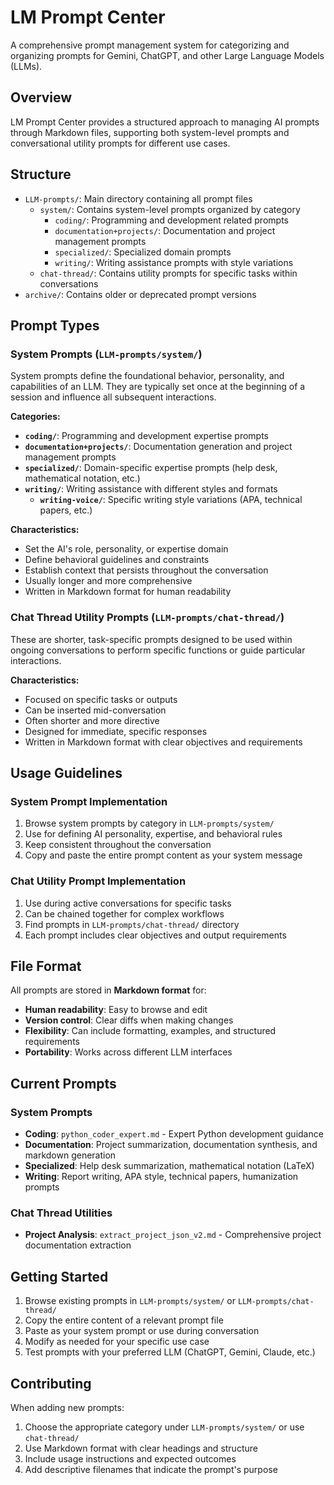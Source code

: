 # LM Prompt Center

A comprehensive prompt management system for categorizing and organizing prompts for Gemini, ChatGPT, and other Large Language Models (LLMs).

## Overview

LM Prompt Center provides a structured approach to managing AI prompts through Markdown files, supporting both system-level prompts and conversational utility prompts for different use cases.

## Structure

- `LLM-prompts/`: Main directory containing all prompt files
  - `system/`: Contains system-level prompts organized by category
    - `coding/`: Programming and development related prompts
    - `documentation+projects/`: Documentation and project management prompts
    - `specialized/`: Specialized domain prompts
    - `writing/`: Writing assistance prompts with style variations
  - `chat-thread/`: Contains utility prompts for specific tasks within conversations
- `archive/`: Contains older or deprecated prompt versions

## Prompt Types

### System Prompts (`LLM-prompts/system/`)

System prompts define the foundational behavior, personality, and capabilities of an LLM. They are typically set once at the beginning of a session and influence all subsequent interactions.

**Categories:**

- **`coding/`**: Programming and development expertise prompts
- **`documentation+projects/`**: Documentation generation and project management prompts  
- **`specialized/`**: Domain-specific expertise prompts (help desk, mathematical notation, etc.)
- **`writing/`**: Writing assistance with different styles and formats
  - **`writing-voice/`**: Specific writing style variations (APA, technical papers, etc.)

**Characteristics:**

- Set the AI's role, personality, or expertise domain
- Define behavioral guidelines and constraints
- Establish context that persists throughout the conversation
- Usually longer and more comprehensive
- Written in Markdown format for human readability

### Chat Thread Utility Prompts (`LLM-prompts/chat-thread/`)

These are shorter, task-specific prompts designed to be used within ongoing conversations to perform specific functions or guide particular interactions.

**Characteristics:**

- Focused on specific tasks or outputs
- Can be inserted mid-conversation
- Often shorter and more directive
- Designed for immediate, specific responses
- Written in Markdown format with clear objectives and requirements

## Usage Guidelines

### System Prompt Implementation

1. Browse system prompts by category in `LLM-prompts/system/`
2. Use for defining AI personality, expertise, and behavioral rules
3. Keep consistent throughout the conversation
4. Copy and paste the entire prompt content as your system message

### Chat Utility Prompt Implementation

1. Use during active conversations for specific tasks
2. Can be chained together for complex workflows
3. Find prompts in `LLM-prompts/chat-thread/` directory
4. Each prompt includes clear objectives and output requirements

## File Format

All prompts are stored in **Markdown format** for:

- **Human readability**: Easy to browse and edit
- **Version control**: Clear diffs when making changes  
- **Flexibility**: Can include formatting, examples, and structured requirements
- **Portability**: Works across different LLM interfaces

## Current Prompts

### System Prompts

- **Coding**: `python_coder_expert.md` - Expert Python development guidance
- **Documentation**: Project summarization, documentation synthesis, and markdown generation
- **Specialized**: Help desk summarization, mathematical notation (LaTeX)
- **Writing**: Report writing, APA style, technical papers, humanization prompts

### Chat Thread Utilities

- **Project Analysis**: `extract_project_json_v2.md` - Comprehensive project documentation extraction

## Getting Started

1. Browse existing prompts in `LLM-prompts/system/` or `LLM-prompts/chat-thread/`
2. Copy the entire content of a relevant prompt file
3. Paste as your system prompt or use during conversation
4. Modify as needed for your specific use case
5. Test prompts with your preferred LLM (ChatGPT, Gemini, Claude, etc.)

## Contributing

When adding new prompts:

1. Choose the appropriate category under `LLM-prompts/system/` or use `chat-thread/`
2. Use Markdown format with clear headings and structure
3. Include usage instructions and expected outcomes
4. Add descriptive filenames that indicate the prompt's purpose

